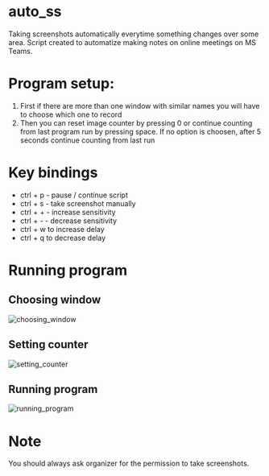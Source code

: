 # auto_ss
Taking screenshots automatically everytime something changes over some area. Script created to automatize making notes on online meetings on MS Teams.

# Program setup:
  1. First if there are more than one window with similar names you will have to choose which one to record
  2. Then you can reset image counter by pressing 0 or continue counting from last program run by pressing space. If no option is choosen, after 5 seconds continue counting from last run

# Key bindings

  * ctrl + p - pause / continue script
  * ctrl + s - take screenshot manually
  * ctrl + + - increase sensitivity
  * ctrl + - - decrease sensitivity
  * ctrl + w to increase delay
  * ctrl + q to decrease delay

# Running program
## Choosing window
![choosing_window](https://user-images.githubusercontent.com/83112762/156580898-7d3eb294-1535-437d-9659-7d92885b0352.png)

## Setting counter
![setting_counter](https://user-images.githubusercontent.com/83112762/156580953-249eaed9-5ca1-4815-9641-a94da2a236df.png)

## Running program
![running_program](https://user-images.githubusercontent.com/83112762/156581029-31179611-d442-494c-9460-3c85df25f454.png)

# Note
You should always ask organizer for the permission to take screenshots. 

